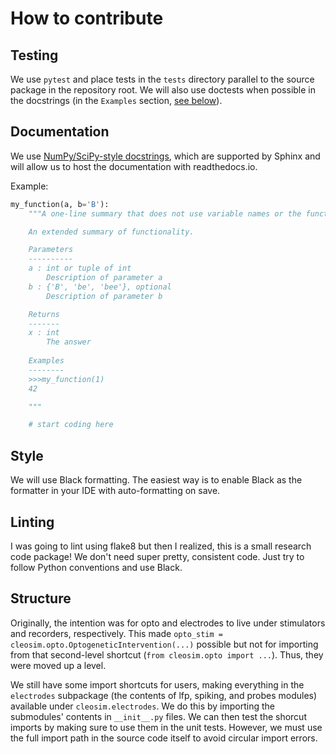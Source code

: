 # How to contribute

## Testing
We use `pytest` and place tests in the `tests` directory parallel to the source package in the repository root. We will also use doctests when possible in the docstrings (in the `Examples` section, [see below](#Documentation)).

## Documentation

We use [NumPy/SciPy-style docstrings](https://numpydoc.readthedocs.io/en/latest/format.html), which are supported by Sphinx and will allow us to host the documentation with readthedocs.io. 

Example:
```python
my_function(a, b='B'):
    """A one-line summary that does not use variable names or the function name

    An extended summary of functionality.

    Parameters
    ----------
    a : int or tuple of int
        Description of parameter a
    b : {'B', 'be', 'bee'}, optional
        Description of parameter b

    Returns
    -------
    x : int
        The answer
    
    Examples
    --------
    >>>my_function(1)
    42

    """

    # start coding here
```

## Style
We will use Black formatting. The easiest way is to enable Black as the formatter in 
your IDE with auto-formatting on save.

## Linting
I was going to lint using flake8 but then I realized, this is a small research code package! We don't need super pretty, consistent code. Just try to follow Python conventions and use Black.

## Structure
Originally, the intention was for opto and electrodes to live under stimulators and recorders, respectively. This made `opto_stim = cleosim.opto.OptogeneticIntervention(...)` possible but not for importing from that second-level shortcut (`from cleosim.opto import ...`). Thus, they were moved up a level. 

We still have some import shortcuts for users, making everything in the `electrodes` subpackage (the contents of lfp, spiking, and probes modules) available under `cleosim.electrodes`. We do this by importing the submodules' contents in `__init__.py` files. We can then test the shorcut imports by making sure to use them in the unit tests. However, we must use the full import path in the source code itself to avoid circular import errors. 